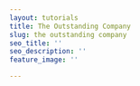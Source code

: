 ```yaml
---
layout: tutorials
title: The Outstanding Company
slug: the outstanding company
seo_title: ''
seo_description: ''
feature_image: ''

---
```

